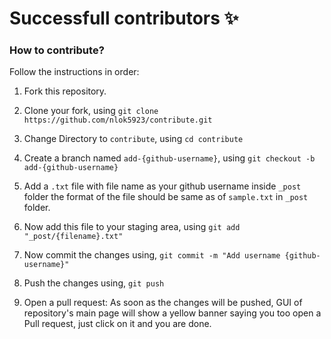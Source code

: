 # Successfull contributors ✨

### How to contribute?


Follow the instructions in order:

1. Fork this repository.

2. Clone your fork, using
    `git clone https://github.com/nlok5923/contribute.git`

3. Change Directory to `contribute`, using
    `cd contribute`

4. Create a branch named `add-{github-username}`, using
    `git checkout -b add-{github-username}`

6. Add a `.txt` file with file name as your github username inside `_post` folder the format of the file should be same as of `sample.txt` in `_post` folder.

7. Now add this file to your staging area, using
    `git add "_post/{filename}.txt"`

8. Now commit the changes using,
    `git commit -m "Add username {github-username}"`

9. Push the changes using,
    `git push`

10. Open a pull request: As soon as the changes will be pushed, GUI of repository's main page will show a yellow banner saying you too open a Pull request, just click on it and you are done.
